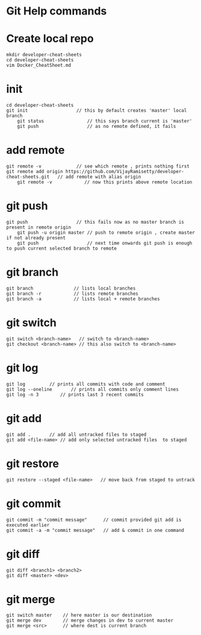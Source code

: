 # Git Help commands

# Create local repo 

	mkdir developer-cheat-sheets
	cd developer-cheat-sheets
	vim Docker_CheatSheet.md
# init
	cd developer-cheat-sheets
	git init                  // this by default creates 'master' local branch
        git status                // this says branch current is 'master'
        git push                  // as no remote defined, it fails 
# add remote 
	git remote -v             // see which remote , prints nothing first 
	git remote add origin https://github.com/VijayRamisetty/developer-cheat-sheets.git   // add remote with alias origin 
        git remote -v            // now this prints above remote location
# git push
	git push                  // this fails now as no master branch is present in remote origin
        git push -u origin master // push to remote origin , create master if not already present
        git push                  // next time onwards git push is enough to push current selected branch to remote
# git branch
	git branch               // lists local branches
	git branch -r            // lists remote branches
	git branch -a            // lists local + remote branches
# git switch
	git switch <branch-name>   // switch to <branch-name>
	git checkout <branch-name> // this also switch to <branch-name>
# git log
	git log			// prints all commits with code and comment
	git log --oneline       // prints all commits only comment lines
	git log -n 3		// prints last 3 recent commits
# git add
	git add .		// add all untracked files to staged  
	git add <file-name>	// add only selected untracked files  to staged
# git restore  
	git restore --staged <file-name>   // move back from staged to untrack 
# git commit
	git commit -m "commit message"		// commit provided git add is executed earlier
	git commit -a -m "commit message" 	// add & commit in one command
# git diff
	git diff <branch1> <branch2>
	git diff <master> <dev>
# git merge
	git switch master    // here master is our destination
	git merge dev	     // merge changes in dev to current master 
	git merge <src>	     // where dest is current branch

